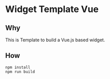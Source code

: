 # Widget Template Vue

## Why

This is Template to build a Vue.js based widget.

## How

    npm install
    npm run build
